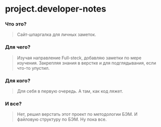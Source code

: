 # project.developer-notes

### Что это?
> Сайт-шпаргалка для личных заметок.

### Для чего?
> Изучая направление Full-steck, добавляю заметки по мере изучения. Закрепляя знания в верстке и для подглядывания, если что-то упустил.

### Для кого?
> Для себя в первую очередь. А там, как код ляжет.

### И все?
> Нет, решил верстать этот проект по методологии БЭМ. И файловую структуру по БЭМ. Ну пока все.
>

